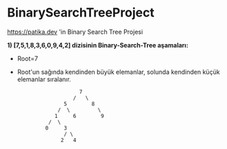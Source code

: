 # BinarySearchTreeProject
https://patika.dev 'in Binary Search Tree Projesi


**1) [7,5,1,8,3,6,0,9,4,2] dizisinin Binary-Search-Tree aşamaları:**

- Root=7
- Root'un sağında kendinden büyük elemanlar, solunda kendinden küçük elemanlar sıralanır.

                          7
                        /   \
                     5        8
                   /  \         \
                  1     6        9
                /  \
               0     3
                     / \
                    2   4
                
